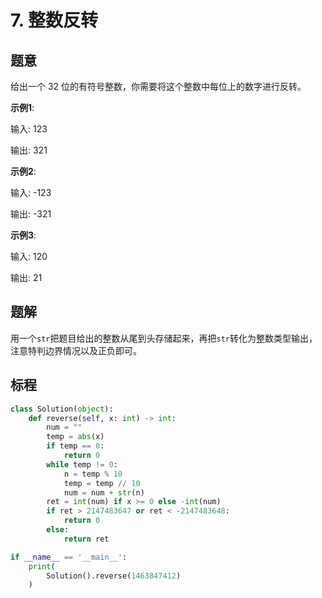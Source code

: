 # 7. 整数反转

## 题意

给出一个 32 位的有符号整数，你需要将这个整数中每位上的数字进行反转。

**示例1**:

输入: 123

输出: 321

**示例2**:

输入: -123

输出: -321

**示例3**:

输入: 120

输出: 21

## 题解

用一个`str`把题目给出的整数从尾到头存储起来，再把`str`转化为整数类型输出，注意特判边界情况以及正负即可。

## 标程

```python
class Solution(object):
    def reverse(self, x: int) -> int:
        num = ""
        temp = abs(x)
        if temp == 0:
            return 0
        while temp != 0:
            n = temp % 10
            temp = temp // 10
            num = num + str(n)
        ret = int(num) if x >= 0 else -int(num)
        if ret > 2147483647 or ret < -2147483648:
            return 0
        else:
            return ret

if __name__ == '__main__':
    print(
        Solution().reverse(1463847412)
    )
```